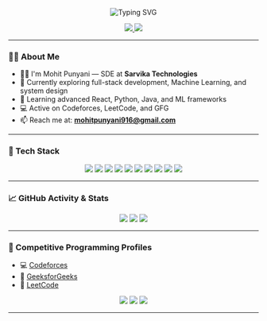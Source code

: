 <!-- Header -->
<p align="center">
  <img src="https://readme-typing-svg.herokuapp.com?font=Fira+Code&size=28&pause=1000&center=true&vCenter=true&width=435&lines=Hi+there!+I'm+Mohit+Punyani+%F0%9F%91%8B;SDE+at+Sarvika+Technologies;+Welcome+to+my+profile!" alt="Typing SVG" />
</p>

<!-- Badges -->
<p align="center">
  <a href="https://punyani-portfolio.vercel.app" target="_blank">
    <img src="https://img.shields.io/badge/Portfolio-000?style=for-the-badge&logo=vercel&logoColor=white" />
  </a>
  <a href="mailto:mohitpunyani916@gmail.com">
    <img src="https://img.shields.io/badge/Email-D14836?style=for-the-badge&logo=gmail&logoColor=white" />
  </a>
</p>

---

### 👨‍💻 About Me

- 🧑‍💻 I'm Mohit Punyani — SDE at **Sarvika Technologies**  
- 🔭 Currently exploring full-stack development, Machine Learning, and system design  
- 🌱 Learning advanced React, Python, Java, and ML frameworks  
- 💻 Active on Codeforces, LeetCode, and GFG  
- 📫 Reach me at: **mohitpunyani916@gmail.com**

---

### 🚀 Tech Stack

<p align="center">
  <img src="https://img.shields.io/badge/Java-ED8B00?style=flat-square&logo=java&logoColor=white"/>
  <img src="https://img.shields.io/badge/Python-3776AB?style=flat-square&logo=python&logoColor=white"/>
  <img src="https://img.shields.io/badge/Machine%20Learning-FF6F00?style=flat-square&logo=scikit-learn&logoColor=white"/>
  <img src="https://img.shields.io/badge/JavaScript-F7DF1E?style=flat-square&logo=javascript&logoColor=black"/>
  <img src="https://img.shields.io/badge/React-20232A?style=flat-square&logo=react&logoColor=61DAFB"/>
  <img src="https://img.shields.io/badge/Node.js-339933?style=flat-square&logo=node.js&logoColor=white"/>
  <img src="https://img.shields.io/badge/Express.js-000000?style=flat-square&logo=express&logoColor=white"/>
  <img src="https://img.shields.io/badge/MongoDB-47A248?style=flat-square&logo=mongodb&logoColor=white"/>
  <img src="https://img.shields.io/badge/Git-F05032?style=flat-square&logo=git&logoColor=white"/>
  <img src="https://img.shields.io/badge/GitHub-181717?style=flat-square&logo=github&logoColor=white"/>
</p>

---

### 📈 GitHub Activity & Stats

<p align="center">
  <img src="https://streak-stats.demolab.com/?user=mohitpunyani&theme=dark&hide_border=true" />
  <img src="https://github-readme-stats.vercel.app/api?username=mohitpunyani&show_icons=true&theme=tokyonight&hide_border=true" />
  <img src="https://github-readme-stats.vercel.app/api/top-langs/?username=mohitpunyani&layout=compact&theme=tokyonight&hide_border=true" />
</p>

---

### 🧠 Competitive Programming Profiles

- 💻 [Codeforces](https://codeforces.com/profile/mohit_punyani_1123)
- 📘 [GeeksforGeeks](https://www.geeksforgeeks.org/user/mohitpunyani916/)
- 🧮 [LeetCode](https://leetcode.com/u/mohitpunyani916/)

<p align="center">
  <img src="https://leetcard.jacoblin.cool/mohitpunyani916?theme=dark&ext=heatmap&font=baloo_2" />

  <img src="https://codeforces-readme-stats.vercel.app/api/card?username=mohit_punyani_1123" />
  <img src="https://codeforces-readme-stats.vercel.app/api/badge?username=mohit_punyani_1123" />
</p>

---


